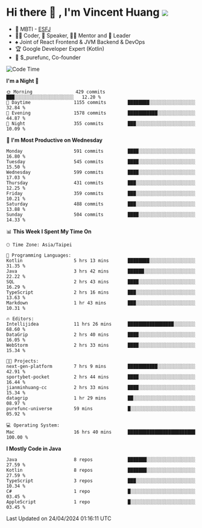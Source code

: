 # Hi there 👋 , I'm Vincent Huang ![](https://komarev.com/ghpvc/?username=Jian-Min-Huang)
- 👀 MBTI - [ESFJ](https://www.16personalities.com/esfj-personality)
- 👨‍💻 Coder, 🎤 Speaker, 👨‍🏫 Mentor and 🚀 Leader
- ♠️ Joint of React Frontend & JVM Backend & DevOps
- 🏆 Google Developer Expert (Kotlin)
- 💼 $_purefunc, Co-founder

<!--START_SECTION:waka-->
![Code Time](http://img.shields.io/badge/Code%20Time-3%2C645%20hrs%2013%20mins-blue)

**I'm a Night 🦉** 

```text
🌞 Morning                429 commits         ███░░░░░░░░░░░░░░░░░░░░░░   12.20 % 
🌆 Daytime                1155 commits        ████████░░░░░░░░░░░░░░░░░   32.84 % 
🌃 Evening                1578 commits        ███████████░░░░░░░░░░░░░░   44.87 % 
🌙 Night                  355 commits         ███░░░░░░░░░░░░░░░░░░░░░░   10.09 % 
```
📅 **I'm Most Productive on Wednesday** 

```text
Monday                   591 commits         ████░░░░░░░░░░░░░░░░░░░░░   16.80 % 
Tuesday                  545 commits         ████░░░░░░░░░░░░░░░░░░░░░   15.50 % 
Wednesday                599 commits         ████░░░░░░░░░░░░░░░░░░░░░   17.03 % 
Thursday                 431 commits         ███░░░░░░░░░░░░░░░░░░░░░░   12.25 % 
Friday                   359 commits         ███░░░░░░░░░░░░░░░░░░░░░░   10.21 % 
Saturday                 488 commits         ███░░░░░░░░░░░░░░░░░░░░░░   13.88 % 
Sunday                   504 commits         ████░░░░░░░░░░░░░░░░░░░░░   14.33 % 
```


📊 **This Week I Spent My Time On** 

```text
🕑︎ Time Zone: Asia/Taipei

💬 Programming Languages: 
Kotlin                   5 hrs 13 mins       ████████░░░░░░░░░░░░░░░░░   31.35 % 
Java                     3 hrs 42 mins       ██████░░░░░░░░░░░░░░░░░░░   22.22 % 
SQL                      2 hrs 43 mins       ████░░░░░░░░░░░░░░░░░░░░░   16.29 % 
TypeScript               2 hrs 16 mins       ███░░░░░░░░░░░░░░░░░░░░░░   13.63 % 
Markdown                 1 hr 43 mins        ███░░░░░░░░░░░░░░░░░░░░░░   10.31 % 

🔥 Editors: 
Intellijidea             11 hrs 26 mins      █████████████████░░░░░░░░   68.60 % 
DataGrip                 2 hrs 40 mins       ████░░░░░░░░░░░░░░░░░░░░░   16.05 % 
WebStorm                 2 hrs 33 mins       ████░░░░░░░░░░░░░░░░░░░░░   15.34 % 

🐱‍💻 Projects: 
next-gen-platform        7 hrs 9 mins        ███████████░░░░░░░░░░░░░░   42.91 % 
sportybet-pocket         2 hrs 44 mins       ████░░░░░░░░░░░░░░░░░░░░░   16.44 % 
jianminhuang-cc          2 hrs 33 mins       ████░░░░░░░░░░░░░░░░░░░░░   15.34 % 
datagrip                 1 hr 29 mins        ██░░░░░░░░░░░░░░░░░░░░░░░   08.97 % 
purefunc-universe        59 mins             █░░░░░░░░░░░░░░░░░░░░░░░░   05.92 % 

💻 Operating System: 
Mac                      16 hrs 40 mins      █████████████████████████   100.00 % 
```

**I Mostly Code in Java** 

```text
Java                     8 repos             ███████░░░░░░░░░░░░░░░░░░   27.59 % 
Kotlin                   8 repos             ███████░░░░░░░░░░░░░░░░░░   27.59 % 
TypeScript               3 repos             ███░░░░░░░░░░░░░░░░░░░░░░   10.34 % 
C#                       1 repo              █░░░░░░░░░░░░░░░░░░░░░░░░   03.45 % 
AppleScript              1 repo              █░░░░░░░░░░░░░░░░░░░░░░░░   03.45 % 
```




 Last Updated on 24/04/2024 01:16:11 UTC
<!--END_SECTION:waka-->
